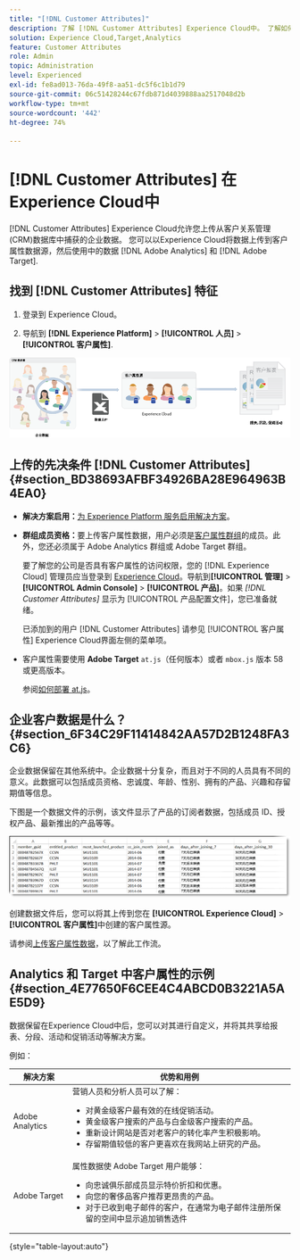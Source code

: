 ```yaml
---
title: "[!DNL Customer Attributes]"
description: 了解 [!DNL Customer Attributes] Experience Cloud中。 了解如何上传客户属性数据，以便在 Adobe Analytics 和 Adobe Target 中使用。
solution: Experience Cloud,Target,Analytics
feature: Customer Attributes
role: Admin
topic: Administration
level: Experienced
exl-id: fe8ad013-76da-49f8-aa51-dc5f6c1b1d79
source-git-commit: 06c51428244c67fdb871d4039888aa2517048d2b
workflow-type: tm+mt
source-wordcount: '442'
ht-degree: 74%

---
```


# [!DNL Customer Attributes] 在Experience Cloud中

[!DNL Customer Attributes] Experience Cloud允许您上传从客户关系管理(CRM)数据库中捕获的企业数据。 您可以以Experience Cloud将数据上传到客户属性数据源，然后使用中的数据 [!DNL Adobe Analytics] 和 [!DNL Adobe Target].

## 找到 [!DNL Customer Attributes] 特征

1. 登录到 Experience Cloud。

1. 导航到 **[!DNL Experience Platform]** > **[!UICONTROL 人员]** > **[!UICONTROL 客户属性]**.

![客户属性概述](assets/custom_reports.png)

## 上传的先决条件 [!DNL Customer Attributes] {#section_BD38693AFBF34926BA28E964963B4EA0}

* **解决方案启用：**[为 Experience Platform 服务启用解决方案](core-services.md#concept_07ED1D5C64234E77976E6D572E78FB9C)。

* **群组成员资格：**&#x200B;要上传客户属性数据，用户必须是[客户属性群组](admin-getting-started.md#task_3295A85536BF48899A1AB40D207E77E9)的成员。此外，您还必须属于 Adobe Analytics 群组或 Adobe Target 群组。

  要了解您的公司是否具有客户属性的访问权限，您的 [!DNL Experience Cloud] 管理员应当登录到 [Experience Cloud](https://experience.adobe.com)。导航到&#x200B;**[!UICONTROL 管理]** > **[!UICONTROL Admin Console]** > **[!UICONTROL 产品]**。如果 *[!DNL Customer Attributes]* 显示为 [!UICONTROL 产品配置文件]，您已准备就绪。

  已添加到的用户 [!DNL Customer Attributes] 请参见 [!UICONTROL 客户属性] Experience Cloud界面左侧的菜单项。

* 客户属性需要使用 **Adobe Target** `at.js`（任何版本）或者 `mbox.js` 版本 58 或更高版本。

  参阅[如何部署 at.js](https://experienceleague.adobe.com/docs/target-dev/developer/client-side/overview.html?lang=zh-hans)。

## 企业客户数据是什么？ {#section_6F34C29F11414842AA57D2B1248FA3C6}

企业数据保留在其他系统中。企业数据十分复杂，而且对于不同的人员具有不同的意义。此数据可以包括成员资格、忠诚度、年龄、性别、拥有的产品、兴趣和存留期值等信息。

下图是一个数据文件的示例，该文件显示了产品的订阅者数据，包括成员 ID、授权产品、最新推出的产品等等。

![企业客户数据是什么？](assets/01_crs_usecase.png)

创建数据文件后，您可以将其上传到您在 **[!UICONTROL Experience Cloud]** > **[!UICONTROL 客户属性]**&#x200B;中创建的客户属性源。

请参阅[上传客户属性数据](t-crs-usecase.md#task_BCC327B2A0EF4A1BBB2934013AB92B78)，以了解此工作流。

## Analytics 和 Target 中客户属性的示例 {#section_4E77650F6CEE4C4ABCD0B3221A5AE5D9}

数据保留在Experience Cloud中后，您可以对其进行自定义，并将其共享给报表、分段、活动和促销活动等解决方案。

例如：

| 解决方案 | 优势和用例 |
|--- |--- |
| Adobe Analytics | 营销人员和分析人员可以了解：<ul><li>对黄金级客户最有效的在线促销活动。</li><li>黄金级客户搜索的产品与白金级客户搜索的产品。</li><li>重新设计网站是否对老客户的转化率产生积极影响。</li><li>存留期值较低的客户更喜欢在我网站上研究的产品。</li></ul> |
| Adobe Target | 属性数据使 Adobe Target 用户能够：<ul><li>向忠诚俱乐部成员显示特价折扣和优惠。</li><li>向您的奢侈品客户推荐更昂贵的产品。</li><li>对于已收到电子邮件的客户，在通常为电子邮件注册所保留的空间中显示追加销售选件</li></ul> |

{style="table-layout:auto"}
